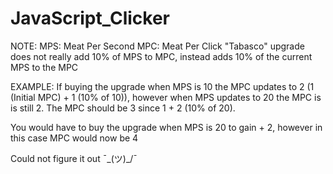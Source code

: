 # JavaScript_Clicker
NOTE:
MPS: Meat Per Second
MPC: Meat Per Click
"Tabasco" upgrade does not really add 10% of MPS to MPC, instead adds 10% of the current MPS to the MPC 

EXAMPLE: 
If buying the upgrade when MPS is 10 the MPC updates to 2 (1 (Initial MPC) + 1 (10% of 10)), however when MPS updates to 20 the MPC is is still 2. 
The MPC should be 3 since 1 + 2 (10% of 20).

You would have to buy the upgrade when MPS is 20 to gain + 2, however in this case MPC would now be 4

Could not figure it out ¯\_(ツ)_/¯
